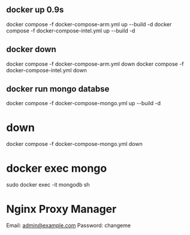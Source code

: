 
## docker up                                                                                                             0.9s
docker compose -f docker-compose-arm.yml up  --build -d
docker compose -f docker-compose-intel.yml up  --build -d

## docker down
docker compose -f docker-compose-arm.yml down
docker compose -f docker-compose-intel.yml down


## docker run mongo databse
docker compose -f docker-compose-mongo.yml up  --build -d

# down
docker compose -f docker-compose-mongo.yml down

# docker exec mongo
 sudo docker exec -it mongodb sh

 # Nginx Proxy Manager
 Email:    admin@example.com
 Password: changeme